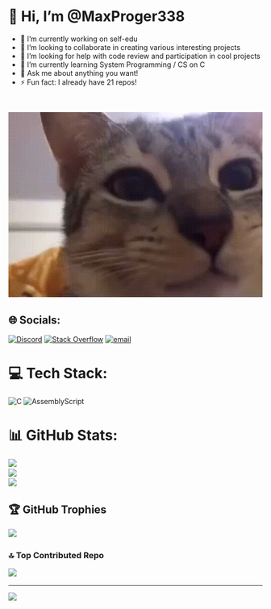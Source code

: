# 👋 Hi, I’m @MaxProger338

- 🔭 I’m currently working on self-edu<br>
- 👯 I’m looking to collaborate in creating various interesting projects<br>
- 🤝 I’m looking for help with code review and participation in cool projects<br>
- 🌱 I’m currently learning System Programming / CS on C<br>
- 💬 Ask me about anything you want!<br>
- ⚡ Fun fact: I already have 21 repos!<br>
<br>

![ket](cache/me.gif)

## 🌐 Socials:
[![Discord](https://img.shields.io/badge/Discord-%237289DA.svg?logo=discord&logoColor=white)](https://discord.gg/...) [![Stack Overflow](https://img.shields.io/badge/-Stackoverflow-FE7A16?logo=stack-overflow&logoColor=white)](https://stackoverflow.com/users/28635016) [![email](https://img.shields.io/badge/Email-D14836?logo=gmail&logoColor=white)](mailto:maxproger338@mail.ru) 

# 💻 Tech Stack:
![C](https://img.shields.io/badge/c-%2300599C.svg?style=for-the-badge&logo=c&logoColor=white) ![AssemblyScript](https://img.shields.io/badge/assembly%20script-%23000000.svg?style=for-the-badge&logo=assemblyscript&logoColor=white)
# 📊 GitHub Stats:
![](https://github-readme-stats.vercel.app/api?username=MaxProger338&theme=blue-green&hide_border=false&include_all_commits=true&count_private=false)<br/>
![](https://github-readme-streak-stats.herokuapp.com/?user=MaxProger338&theme=blue-green&hide_border=false)<br/>
![](https://github-readme-stats.vercel.app/api/top-langs/?username=MaxProger338&theme=blue-green&hide_border=false&include_all_commits=true&count_private=false&layout=compact)

## 🏆 GitHub Trophies
![](https://github-profile-trophy.vercel.app/?username=MaxProger338&theme=radical&no-frame=false&no-bg=true&margin-w=4)

### 🔝 Top Contributed Repo
![](https://github-contributor-stats.vercel.app/api?username=MaxProger338&limit=5&theme=dark&combine_all_yearly_contributions=true)

---
[![](https://visitcount.itsvg.in/api?id=MaxProger338&icon=0&color=0)](https://visitcount.itsvg.in)
